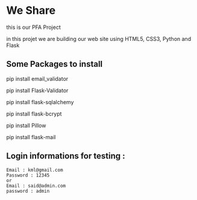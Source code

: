 # We Share

this is our PFA Project 

in this projet we are building our web site using HTML5, CSS3, Python and Flask 

## Some Packages to install

pip install email_validator

pip install Flask-Validator

pip install flask-sqlalchemy

pip install flask-bcrypt

pip install Pillow

pip install flask-mail

## Login informations for testing :
    Email : kml@gmail.com
    Password : 12345
    or
    Email : said@admin.com
    password : admin
    
    
